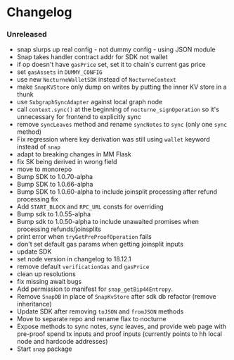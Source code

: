 # Changelog

### Unreleased

- snap slurps up real config - not dummy config - using JSON module
- Snap takes handler contract addr for SDK not wallet
- if op doesn't have `gasPrice` set, set it to chain's current gas price
- set `gasAssets` in `DUMMY_CONFIG`
- use new `NocturneWalletSDK` instead of `NocturneContext`
- make `SnapKVStore` only dump on writes by putting the inner KV store in a thunk
- use `SubgraphSyncAdapter` against local graph node
- call `context.sync()` at the beginning of `nocturne_signOperation` so it's unnecessary for frontend to explicitly sync
- remove `syncLeaves` method and rename `syncNotes` to `sync` (only one `sync` method)
- Fix regression where key derivation was still using `wallet` keyword instead of `snap`
- adapt to breaking changes in MM Flask
- fix SK being derived in wrong field
- move to monorepo
- Bump SDK to 1.0.70-alpha
- Bump SDK to 1.0.66-alpha
- Bump SDK to 1.0.60-alpha to include joinsplit processing after refund processing fix
- Add `START_BLOCK` and `RPC_URL` consts for overriding
- Bump sdk to 1.0.55-alpha
- Bump sdk to 1.0.50-alpha to include unawaited promises when processing refunds/joinsplits
- print error when `tryGetPreProofOperation` fails
- don't set default gas params when getting joinsplit inputs
- update SDK
- set node version in changelog to 18.12.1
- remove default `verificationGas` and `gasPrice`
- clean up resolutions
- fix missing await bugs
- Add permission to manifest for `snap_getBip44Entropy`.
- Remove `SnapDB` in place of `SnapKvStore` after sdk db refactor (remove inheritance)
- Update SDK after removing `toJSON` and `fromJSON` methods
- Move to separate repo and rename flax to nocturne
- Expose methods to sync notes, sync leaves, and provide web page with pre-proof spend tx inputs and proof inputs (currently points to hh local node and hardcode addresses)
- Start `snap` package
